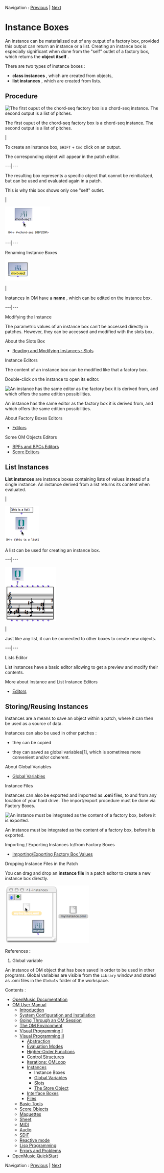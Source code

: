 
Navigation : [Previous](Instances "page précédente\(Instances\)")
| [Next](GlobalVariables "Next\(Global Variables\)")

# Instance Boxes

An instance can be materialized out of any output of a factory box, provided
this output can return an instance or a list. Creating an instance box is
especially significant when done from the "self" outlet of a factory box,
which returns the **object itself** .

There are two types of instance boxes :

  * **class instances** , which are created from objects,
  * **list instances** , which are created from lists. 

## Procedure

![The first ouput of the chord-seq factory box is a chord-seq instance. The
second output is a list of pitches.](../res/createlistbox2.png)

The first ouput of the chord-seq factory box is a chord-seq instance. The
second output is a list of pitches.

|

To create an instance box, `SHIFT` \+ `Cmd` click on an output.

The corresponding object will appear in the patch editor.  
  
---|---  
  
The resulting box represents a specific object that cannot be reinitialized,
but can be used and evaluated again in a patch.

This is why this box shows only one "self" outlet.

|

![](../res/instanceself.png)  
  
---|---  
  
Renaming Instance Boxes

![](../res/edtiinstname.png)

|

Instances in OM have a **name** , which can be edited on the instance box.  
  
---|---  
  
Modifying the Instance

The parametric values of an instance box can't be accessed directly in
patches. However, they can be accessed and modified with the slots box.

About the Slots Box

  * [Reading and Modifying Instances : Slots](SlotsBox)

Instance Editors

The content of an instance box can be modified like that a factory box.

Double-click on the  instance to open its editor.

![An instance has the same editor as the factory box it is derived from, and
which offers the same edition possibilities.](../res/instanceeditor.png)

An instance has the same editor as the factory box it is derived from, and
which offers the same edition possibilities.

About Factory Boxes Editors

  * [Editors](3-Editors)

Some OM Objects Editors

  * [BPFs and BPCs Editors](BPFEditors)
  * [Score Editors](ScoreEditors)

## List Instances

**List instances** are instance boxes containing lists of values instead of a
single instance. An instance derived from a list returns its content when
evaluated.

|

![A list can be used for creating an instance box.](../res/listinstance.png)

A list can be used for creating an instance box.  
  
---|---  
  
![](../res/uselistinstance.png)

|

Just like any list, it can be connected to other boxes to create new objects.  
  
---|---  
  
Lists Editor

List instances have a basic editor allowing to get a preview and modify their
contents.

More about Instance and List Instance Editors

  * [Editors](3-Editors)

## Storing/Reusing Instances

Instances are a means to save an object within a patch, where it can then be
used as a source of data.

Instances can also be used in other patches :

  * they can be copied 

  * they can saved as global variables[1], which is sometimes more convenient and/or coherent. 

About Global Variables

  * [Global Variables](GlobalVariables)

Instance Files

Instances can also be exported and imported as **.omi** files, to and from any
location of your hard drive. The import/export procedure must be done via
Factory Boxes.

![An instance must be integrated as the content of a factory box, before it is
exported.](../res/exportinstance_2.png)

An instance must be integrated as the content of a factory box, before it is
exported.

Importing / Exporting Instances to/from Factory Boxes

  * [Importing/Exporting Factory Box Values](4-ImportExport)

Dropping Instance Files in the Patch

You can drag and drop an **instance file** in a patch editor to create a new
instance box directly.

![](../res/draginst.png)

References :

  1. Global variable

An instance of OM object that has been saved in order to be used in other
programs. Global variables are visible from the `Library` window and stored as
.omi files in the `Globals` folder of the workspace.

Contents :

  * [OpenMusic Documentation](OM-Documentation)
  * [OM User Manual](OM-User-Manual)
    * [Introduction](00-Contents)
    * [System Configuration and Installation](Installation)
    * [Going Through an OM Session](Goingthrough)
    * [The OM Environment](Environment)
    * [Visual Programming I](BasicVisualProgramming)
    * [Visual Programming II](AdvancedVisualProgramming)
      * [Abstraction](Abstraction)
      * [Evaluation Modes](EvalModes)
      * [Higher-Order Functions](HighOrder)
      * [Control Structures](Control)
      * [Iterations: OMLoop](OMLoop)
      * [Instances](Instances)
        * Instance Boxes
        * [Global Variables](GlobalVariables)
        * [Slots](SlotsBox)
        * [The Store Object](Store)
      * [Interface Boxes](InterfaceBoxes)
      * [Files](Files)
    * [Basic Tools](BasicObjects)
    * [Score Objects](ScoreObjects)
    * [Maquettes](Maquettes)
    * [Sheet](Sheet)
    * [MIDI](MIDI)
    * [Audio](Audio)
    * [SDIF](SDIF)
    * [Reactive mode](Reactive)
    * [Lisp Programming](Lisp)
    * [Errors and Problems](errors)
  * [OpenMusic QuickStart](QuickStart-Chapters)

Navigation : [Previous](Instances "page précédente\(Instances\)")
| [Next](GlobalVariables "Next\(Global Variables\)")

